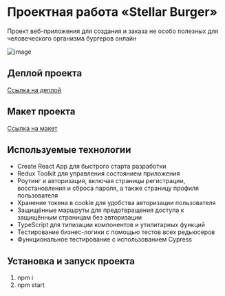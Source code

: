 # Проектная работа «Stellar Burger»

Проект веб-приложения для создания и заказа не особо полезных для человеческого организма бургеров онлайн

![image](https://github.com/Nigilen/stellar-burger/assets/38656496/f5939c71-7f4b-44d6-ab49-e5bac1b40b11)


## Деплой проекта
[Ссылка на деплой](https://nigilen.github.io/stellar-burger/)

## Макет проекта
[Ссылка на макет](https://www.figma.com/file/vIywAvqfkOIRWGOkfOnReY/React-Fullstack_-Проектные-задачи-(3-месяца)_external_link?type=design&node-id=0-1&mode=design)


## Используемые технологии
- Create React App для быстрого старта разработки
- Redux Toolkit для управления состоянием приложения
- Роутинг и авторизация, включая страницы регистрации, восстановления и сброса пароля, а также страницу профиля пользователя
- Хранение токена в cookie для удобства авторизации пользователя
- Защищённые маршруты для предотвращения доступа к защищённым страницам без авторизации
- TypeScript для типизации компонентов и утилитарных функций
- Тестирование бизнес-логики с помощью тестов всех редьюсеров
- Функциональное тестирование с использованием Cypress

## Установка и запуск проекта
1. npm i
2. npm start
